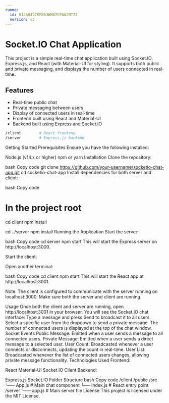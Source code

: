 ```yaml
---
runme:
  id: 01JA0427KP863WR62CPAW2NT72
  version: v3
---
```


# Socket.IO Chat Application

This project is a simple real-time chat application built using Socket.IO, Express.js, and React (with Material-UI for styling). It supports both public and private messaging, and displays the number of users connected in real-time.



## Features
- Real-time public chat
- Private messaging between users
- Display of connected users in real-time
- Frontend built using React and Material-UI
- Backend built using Express and Socket.IO

```sh {"id":"01JA04689V63CYJYQ1A90NJ78S"}
/client        # React frontend
/server        # Express.js backend

```

Getting Started
Prerequisites
Ensure you have the following installed:

Node.js (v14.x or higher)
npm or yarn
Installation
Clone the repository:

bash
Copy code
git clone https://github.com/your-username/socketio-chat-app.git
cd socketio-chat-app
Install dependencies for both server and client:

bash
Copy code
# In the project root
cd client
npm install

cd ../server
npm install
Running the Application
Start the server:

bash
Copy code
cd server
npm start
This will start the Express server on http://localhost:3000.

Start the client:

Open another terminal:

bash
Copy code
cd client
npm start
This will start the React app at http://localhost:3001.

Note: The client is configured to communicate with the server running on localhost:3000. Make sure both the server and client are running.

Usage
Once both the client and server are running, open http://localhost:3001 in your browser.
You will see the Socket.IO chat interface:
Type a message and press Send to broadcast it to all users.
Select a specific user from the dropdown to send a private message.
The number of connected users is displayed at the top of the chat window.
Socket Events
Public Message: Emitted when a user sends a message to all connected users.
Private Message: Emitted when a user sends a direct message to a selected user.
User Count: Broadcasted whenever a user connects or disconnects, updating the count in real-time.
User List: Broadcasted whenever the list of connected users changes, allowing private message functionality.
Technologies Used
Frontend:

React
Material-UI
Socket.IO Client
Backend:

Express.js
Socket.IO
Folder Structure
bash
Copy code
/client
  /public
  /src
    └── App.js           # Main chat component
    └── index.js         # React entry point
/server
  └── app.js             # Main server file
License
This project is licensed under the MIT License.
